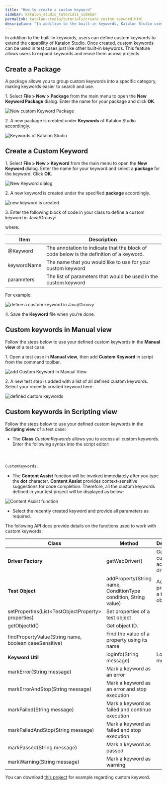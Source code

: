 ```yaml
---
title: "How to create a custom keyword"
sidebar: katalon_studio_tutorials_sidebar
permalink: katalon-studio/tutorials/create_custom_keyword.html
description: "In addition to the built-in keywords, Katalon Studio users can define custom keyword to extend the capability and reuse them across projects"
---
```

In addition to the built-in keywords, users can define custom keywords to extend the capability of Katalon Studio. Once created, custom keywords can be used in test cases just like other built-in keywords. This feature allows users to expand keywords and reuse them across projects.

Create a Package
----------------

A package allows you to group custom keywords into a specific category, making keywords easier to search and use.

1. Select **File > New > Package** from the main menu to open the **New Keyword Package** dialog. Enter the name for your package and click **OK**.

![New custom Keyword Package](../../images/katalon-studio/tutorials/create_custom_keyword/1.-Katalon-Keyword-package.png)

2\. A new package is created under **Keywords** of Katalon Studio accordingly.

![Keywords of Katalon Studio](../../images/katalon-studio/tutorials/create_custom_keyword/2.-Katalon-Keyword.png)

Create a Custom Keyword
-----------------------

1. Select **File > New > Keyword** from the main menu to open the **New Keyword** dialog. Enter the name for your keyword and select a **package** for the keyword. Click **OK**.

![New Keyword dialog](../../images/katalon-studio/tutorials/create_custom_keyword/3.-Katalon-New-Keyword.png)

2. A new keyword is created under the specified **package** accordingly.

![new keyword is created](../../images/katalon-studio/tutorials/create_custom_keyword/4.-Katalon-new-keyword.png)

3. Enter the following block of code in your class to define a custom keyword in Java/Groovy:  

where:

<table><thead><tr><th>Item</th><th>Description</th></tr></thead><tbody><tr><td>@Keyword</td><td>The annotation to indicate that the block of code below is the definition of a keyword.</td></tr><tr><td>keywordName</td><td>The name that you would like to use for your custom keyword</td></tr><tr><td>parameters</td><td>The list of parameters that would be used in the custom keyword</td></tr></tbody></table>

For example:

![define a custom keyword in Java/Groovy](../../images/katalon-studio/tutorials/create_custom_keyword/5.-Katalon-keyword-groovy.png)  

4\. Save the **Keyword** file when you’re done.

Custom keywords in Manual view
------------------------------

Follow the steps below to use your defined custom keywords in the **Manual view** of a test case:

1. Open a test case in **Manual** **view**, then add **Custom Keyword** in script from the command toolbar.

![add Custom Keyword in Manual View](../../images/katalon-studio/tutorials/create_custom_keyword/6.-Katalon-Manual-view.png)

2. A new test step is added with a list of all defined custom keywords. Select your recently created keyword here.

![defined custom keywords](../../images/katalon-studio/tutorials/create_custom_keyword/7.-Katalon-new-test-case.png)

Custom keywords in Scripting view
---------------------------------

Follow the steps below to use your defined custom keywords in the **Scripting view** of a test case:

*   The **Class** _CustomKeywords_ allows you to access all custom keywords. Enter the following syntax into the script editor:

```groovy


 
CustomKeywords.

```

*   The **Content Assist** function will be invoked immediately after you type the **dot** character. **Content Assist** provides context-sensitive suggestions for code completion. Therefore, all the custom keywords defined in your test project will be displayed as below:

![Content Assist function](../../images/katalon-studio/tutorials/create_custom_keyword/8.-Katalon-Conten-assist.png)

*   Select the recently created keyword and provide all parameters as required.

The following API docs provide details on the functions used to work with custom keywords:

<table><thead><tr><th>Class</th><th>Method</th><th>Description</th></tr></thead><tbody><tr><td><span><a><b>Driver Factory</b></a></span></td><td><a><span>getWebDriver()</span></a></td><td><span>Get the currently active web driver.</span></td></tr><tr><td><span><a><b>Test Object</b></a></span></td><td><a><span>addProperty(String name, ConditionType condition, String value)</span></a></td><td><span>Add a new property to a test object</span></td></tr><tr><td><span>setProperties(List&lt;TestObjectProperty&gt; properties)&nbsp;</span></td><td><span>Set properties of a test object</span></td></tr><tr><td><a><span>getObjectId()</span></a></td><td><span>Get object ID.</span></td></tr><tr><td><a><span>findPropertyValue(String name, boolean caseSensitive)</span></a></td><td><span>Find the value of a property using its name</span></td></tr><tr><td><span><a><b>Keyword Util</b></a></span></td><td><a><span>logInfo(String message)</span></a></td><td><span>Log message</span></td></tr><tr><td><a><span>markError(String message)</span></a></td><td><span>Mark a keyword as an error</span></td></tr><tr><td><a><span>markErrorAndStop(String message)</span></a></td><td><span>Mark a keyword as an error and stop execution</span></td></tr><tr><td><a><span>markFailed(String message)</span></a></td><td><span>Mark a keyword as failed and continue execution</span></td></tr><tr><td><a><span>markFailedAndStop(String message)</span></a></td><td><span>Mark a keyword as failed and stop execution</span></td></tr><tr><td><a><span>markPassed(String message)</span></a></td><td><span>Mark a keyword as passed</span></td></tr><tr><td><a><span>markWarning(String message)</span></a></td><td><span>Mark a keyword as warning</span></td></tr></tbody></table>

You can download [this project](https://github.com/katalon-studio/CustomKeywords) for example regarding custom keyword.